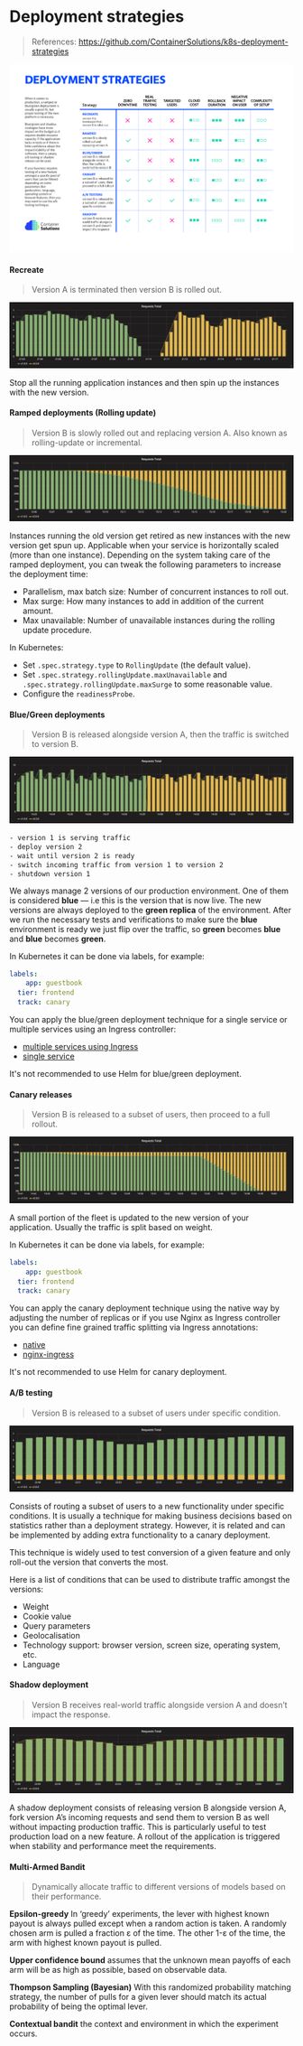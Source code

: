 # Deployment strategies


> References:
> https://github.com/ContainerSolutions/k8s-deployment-strategies

![deployment strategy decision diagram](.deployment-strategies-images/decision-diagram.png)

#### Recreate

> Version A is terminated then version B is rolled out.

[![kubernetes recreate deployment](.deployment-strategies-images/grafana-recreate.png)](https://github.com/ContainerSolutions/k8s-deployment-strategies/blob/master/recreate/grafana-recreate.png)

Stop all the running application instances and then spin up the instances with the new version.

#### Ramped deployments (Rolling update)

> Version B is slowly rolled out and replacing version A. Also known as rolling-update or incremental.

[![kubernetes ramped deployment](.deployment-strategies-images/grafana-ramped.png)](https://github.com/ContainerSolutions/k8s-deployment-strategies/blob/master/ramped/grafana-ramped.png)

Instances running the old version get retired as new instances with the new version get spun up.
Applicable when your service is horizontally scaled (more than one instance). Depending on the system taking care of the ramped deployment, you can tweak the following parameters to increase the deployment time:

- Parallelism, max batch size: Number of concurrent instances to roll out.
- Max surge: How many instances to add in addition of the current amount.
- Max unavailable: Number of unavailable instances during the rolling update procedure.

In Kubernetes:
- Set `.spec.strategy.type` to `RollingUpdate` (the default value).
- Set `.spec.strategy.rollingUpdate.maxUnavailable` and `.spec.strategy.rollingUpdate.maxSurge` to some reasonable value.
- Configure the `readinessProbe`.

#### Blue/Green deployments

> Version B is released alongside version A, then the traffic is switched to version B.

[![kubernetes blue-green deployment](.deployment-strategies-images/grafana-blue-green.png)](https://github.com/ContainerSolutions/k8s-deployment-strategies/blob/master/blue-green/grafana-blue-green.png)

```
- version 1 is serving traffic
- deploy version 2
- wait until version 2 is ready
- switch incoming traffic from version 1 to version 2
- shutdown version 1
```

We always manage 2 versions of our production environment. One of them  is considered **blue** — i.e this is the version that is now live. The new versions are always deployed to the **green replica** of the environment. After we run the necessary tests and verifications to make sure the **blue** environment is ready we just flip over the traffic, so **green** becomes **blue** and **blue** becomes **green**.

In Kubernetes it can be done via labels, for example:
```yaml
labels:
	app: guestbook
  tier: frontend
  track: canary
```

You can apply the blue/green deployment technique for a single service or multiple services using an Ingress controller:
- [multiple services using Ingress](https://github.com/ContainerSolutions/k8s-deployment-strategies/blob/master/blue-green/multiple-services)
- [single service](https://github.com/ContainerSolutions/k8s-deployment-strategies/blob/master/blue-green/single-service)

It's not recommended to use Helm for blue/green deployment.

#### Canary releases

> Version B is released to a subset of users, then proceed to a full rollout.

[![kubernetes canary deployment](.deployment-strategies-images/grafana-canary.png)](https://github.com/ContainerSolutions/k8s-deployment-strategies/blob/master/canary/grafana-canary.png)

A small portion of the fleet is updated to the new version of your application. Usually the traffic is split based on weight.

In Kubernetes it can be done via labels, for example:
```yaml
labels:
	app: guestbook
  tier: frontend
  track: canary
```

You can apply the canary deployment technique using the native way by adjusting the number of replicas or if you use Nginx as Ingress controller you can define fine grained traffic splitting via Ingress annotations:
- [native](https://github.com/ContainerSolutions/k8s-deployment-strategies/blob/master/canary/native)
- [nginx-ingress](https://github.com/ContainerSolutions/k8s-deployment-strategies/blob/master/canary/nginx-ingress)

It's not recommended to use Helm for canary deployment.

#### A/B testing

> Version B is released to a subset of users under specific condition.

[![kubernetes ab-testing deployment](.deployment-strategies-images/grafana-ab-testing.png)](https://github.com/ContainerSolutions/k8s-deployment-strategies/blob/master/ab-testing/grafana-ab-testing.png)

Consists of routing a subset of users to a new functionality under specific conditions. It is usually a technique for making business decisions based on statistics rather than a deployment strategy. However, it is related and can be implemented by adding extra functionality to a canary deployment.

This technique is widely used to test conversion of a given feature and only roll-out the version that converts the most.

Here is a list of conditions that can be used to distribute traffic amongst the versions:
- Weight
- Cookie value
- Query parameters
- Geolocalisation
- Technology support: browser version, screen size, operating system, etc.
- Language

#### Shadow deployment

> Version B receives real-world traffic alongside version A and doesn’t impact the response.

[![kubernetes shadow deployment](.deployment-strategies-images/grafana-shadow.png)](https://github.com/ContainerSolutions/k8s-deployment-strategies/blob/master/shadow/grafana-shadow.png)

A shadow deployment consists of releasing version B alongside version A, fork version A’s incoming requests and send them to version B as well without impacting production traffic. This is particularly useful to test production load on a new feature. A rollout of the application is triggered when stability and performance meet the requirements.

#### Multi-Armed Bandit

> Dynamically allocate traffic to different versions of models based on their performance.

**Epsilon-greedy** In ‘greedy’ experiments, the lever with highest known  payout is always pulled except when a random action is taken. A  randomly chosen arm is pulled a fraction ε of the time. The other 1-ε of the time, the arm with highest known payout is pulled.

**Upper confidence bound** assumes that the unknown mean payoffs of each arm will be as high as possible, based on observable data.

**Thompson Sampling (Bayesian)** With this randomized probability matching strategy, the number of  pulls for a given lever should match its actual probability of being the optimal lever.

 **Contextual bandit** the context and environment in which the experiment occurs.
